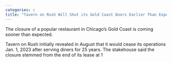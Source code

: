 ```yaml
---
categories: c
title: "Tavern on Rush Will Shut its Gold Coast Doors Earlier Than Expected"
---
```


The closure of a popular restaurant in Chicago&#8217;s Gold Coast is coming sooner than expected. 



Tavern on Rush initially revealed in August that it would cease its operations Jan. 1, 2023 after serving diners for 25 years. The stakehouse said the closure stemmed from the end of its lease at 1